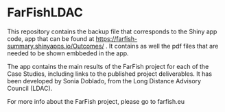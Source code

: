 # FarFishLDAC

This repository contains the backup file that corresponds to the Shiny app code, app that can be found at https://farfish-summary.shinyapps.io/Outcomes/ . It contains as well the pdf files that are needed to be shown embbeded in the app.

The app contains the main results of the FarFish project for each of the Case Studies, including links to the published project deliverables. It has been developed by Sonia Doblado, from the Long Distance Advisory Council (LDAC).

For more info about the FarFish project, please go to farfish.eu


